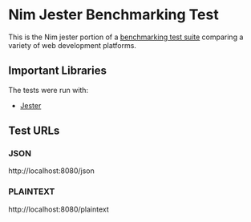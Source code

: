 # Nim Jester Benchmarking Test

This is the Nim jester portion of a [benchmarking test suite](../) comparing a variety of web development platforms.

## Important Libraries

The tests were run with:

* [Jester](https://github.com/dom96/jester)

## Test URLs
### JSON

http://localhost:8080/json

### PLAINTEXT

http://localhost:8080/plaintext